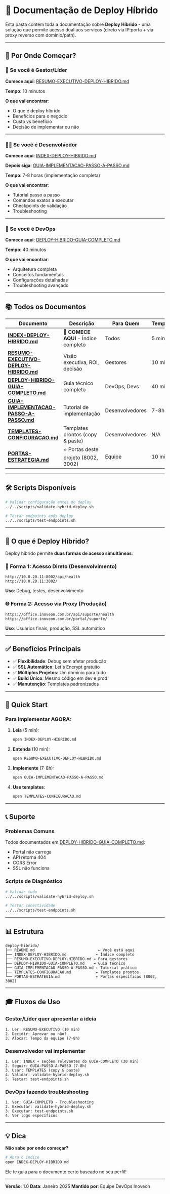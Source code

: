 # 🚀 Documentação de Deploy Híbrido

Esta pasta contém toda a documentação sobre **Deploy Híbrido** - uma solução que permite acesso dual aos serviços (direto via IP:porta + via proxy reverso com domínio/path).

---

## 📖 Por Onde Começar?

### 👔 Se você é Gestor/Líder

**Comece aqui**: [RESUMO-EXECUTIVO-DEPLOY-HIBRIDO.md](RESUMO-EXECUTIVO-DEPLOY-HIBRIDO.md)

**Tempo**: 10 minutos

**O que vai encontrar**:
- O que é deploy híbrido
- Benefícios para o negócio
- Custo vs benefício
- Decisão de implementar ou não

---

### 👨‍💻 Se você é Desenvolvedor

**Comece aqui**: [INDEX-DEPLOY-HIBRIDO.md](INDEX-DEPLOY-HIBRIDO.md)

**Depois siga**: [GUIA-IMPLEMENTACAO-PASSO-A-PASSO.md](GUIA-IMPLEMENTACAO-PASSO-A-PASSO.md)

**Tempo**: 7-8 horas (implementação completa)

**O que vai encontrar**:
- Tutorial passo a passo
- Comandos exatos a executar
- Checkpoints de validação
- Troubleshooting

---

### 🔧 Se você é DevOps

**Comece aqui**: [DEPLOY-HIBRIDO-GUIA-COMPLETO.md](DEPLOY-HIBRIDO-GUIA-COMPLETO.md)

**Tempo**: 40 minutos

**O que vai encontrar**:
- Arquitetura completa
- Conceitos fundamentais
- Configurações detalhadas
- Troubleshooting avançado

---

## 📚 Todos os Documentos

| Documento | Descrição | Para Quem | Tempo |
|-----------|-----------|-----------|-------|
| [**INDEX-DEPLOY-HIBRIDO.md**](INDEX-DEPLOY-HIBRIDO.md) | 📖 **COMECE AQUI** - Índice completo | Todos | 5 min |
| [**RESUMO-EXECUTIVO-DEPLOY-HIBRIDO.md**](RESUMO-EXECUTIVO-DEPLOY-HIBRIDO.md) | Visão executiva, ROI, decisão | Gestores | 10 min |
| [**DEPLOY-HIBRIDO-GUIA-COMPLETO.md**](DEPLOY-HIBRIDO-GUIA-COMPLETO.md) | Guia técnico completo | DevOps, Devs | 40 min |
| [**GUIA-IMPLEMENTACAO-PASSO-A-PASSO.md**](GUIA-IMPLEMENTACAO-PASSO-A-PASSO.md) | Tutorial de implementação | Desenvolvedores | 7-8h |
| [**TEMPLATES-CONFIGURACAO.md**](TEMPLATES-CONFIGURACAO.md) | Templates prontos (copy & paste) | Desenvolvedores | N/A |
| [**PORTAS-ESTRATEGIA.md**](PORTAS-ESTRATEGIA.md) | ⭐ Portas deste projeto (8002, 3002) | Equipe | 10 min |

---

## 🛠️ Scripts Disponíveis

```bash
# Validar configuração antes do deploy
../../scripts/validate-hybrid-deploy.sh

# Testar endpoints após deploy
../../scripts/test-endpoints.sh
```

---

## 🎯 O que é Deploy Híbrido?

Deploy híbrido permite **duas formas de acesso simultâneas**:

### 🔧 Forma 1: Acesso Direto (Desenvolvimento)
```
http://10.0.20.11:8002/api/health
http://10.0.20.11:3002/
```

**Uso**: Debug, testes, desenvolvimento

### 🌐 Forma 2: Acesso via Proxy (Produção)
```
https://office.inoveon.com.br/api/suporte/health
https://office.inoveon.com.br/portal/suporte/
```

**Uso**: Usuários finais, produção, SSL automático

---

## ✅ Benefícios Principais

- ✅ **Flexibilidade**: Debug sem afetar produção
- ✅ **SSL Automático**: Let's Encrypt gratuito
- ✅ **Múltiplos Projetos**: Um domínio para tudo
- ✅ **Build Único**: Mesmo código em dev e prod
- ✅ **Manutenção**: Templates padronizados

---

## 🚀 Quick Start

### Para implementar AGORA:

1. **Leia** (5 min):
   ```bash
   open INDEX-DEPLOY-HIBRIDO.md
   ```

2. **Entenda** (10 min):
   ```bash
   open RESUMO-EXECUTIVO-DEPLOY-HIBRIDO.md
   ```

3. **Implemente** (7-8h):
   ```bash
   open GUIA-IMPLEMENTACAO-PASSO-A-PASSO.md
   ```

4. **Use templates**:
   ```bash
   open TEMPLATES-CONFIGURACAO.md
   ```

---

## 📞 Suporte

### Problemas Comuns

Todos documentados em [DEPLOY-HIBRIDO-GUIA-COMPLETO.md](DEPLOY-HIBRIDO-GUIA-COMPLETO.md#troubleshooting):

- Portal não carrega
- API retorna 404
- CORS Error
- SSL não funciona

### Scripts de Diagnóstico

```bash
# Validar tudo
../../scripts/validate-hybrid-deploy.sh

# Testar conectividade
../../scripts/test-endpoints.sh
```

---

## 📊 Estrutura

```
deploy-hibrido/
├── README.md                            ← Você está aqui
├── INDEX-DEPLOY-HIBRIDO.md             ← Índice completo
├── RESUMO-EXECUTIVO-DEPLOY-HIBRIDO.md ← Para gestores
├── DEPLOY-HIBRIDO-GUIA-COMPLETO.md    ← Guia técnico
├── GUIA-IMPLEMENTACAO-PASSO-A-PASSO.md ← Tutorial prático
├── TEMPLATES-CONFIGURACAO.md           ← Templates prontos
└── PORTAS-ESTRATEGIA.md                ← Portas específicas (8002, 3002)
```

---

## 🎓 Fluxos de Uso

### Gestor/Líder quer apresentar a ideia

```
1. Ler: RESUMO-EXECUTIVO (10 min)
2. Decidir: Aprovar ou não?
3. Alocar: Tempo da equipe (7-8h)
```

### Desenvolvedor vai implementar

```
1. Ler: INDEX + seções relevantes do GUIA-COMPLETO (30 min)
2. Seguir: GUIA-PASSO-A-PASSO (7-8h)
3. Usar: TEMPLATES (copy & paste)
4. Validar: validate-hybrid-deploy.sh
5. Testar: test-endpoints.sh
```

### DevOps fazendo troubleshooting

```
1. Ver: GUIA-COMPLETO - Troubleshooting
2. Executar: validate-hybrid-deploy.sh
3. Executar: test-endpoints.sh
4. Ver logs específicos
```

---

## 💡 Dica

**Não sabe por onde começar?**

```bash
# Abra o índice
open INDEX-DEPLOY-HIBRIDO.md
```

Ele te guia para o documento certo baseado no seu perfil!

---

**Versão**: 1.0
**Data**: Janeiro 2025
**Mantido por**: Equipe DevOps Inoveon
